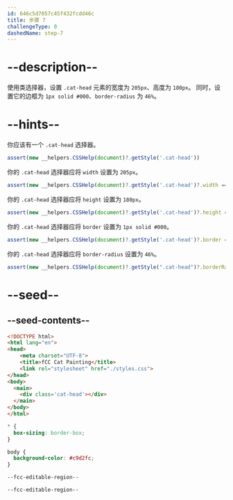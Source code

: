 ```yaml
---
id: 646c5d7057c45f432fcdd46c
title: 步骤 7
challengeType: 0
dashedName: step-7
---
```


# --description--

使用类选择器，设置 `.cat-head` 元素的宽度为 `205px`、高度为 `180px`。 同时，设置它的边框为 `1px solid #000`、`border-radius` 为 `46%`。

# --hints--

你应该有一个 `.cat-head` 选择器。

```js
assert(new __helpers.CSSHelp(document)?.getStyle('.cat-head'))
```

你的 `.cat-head` 选择器应将 `width` 设置为 `205px`。

```js
assert(new __helpers.CSSHelp(document)?.getStyle('.cat-head')?.width === '205px');
```

你的 `.cat-head` 选择器应将 `height` 设置为 `180px`。

```js
assert(new __helpers.CSSHelp(document)?.getStyle('.cat-head')?.height === '180px')
```

你的 `.cat-head` 选择器应将 `border` 设置为 `1px solid #000`。

```js
assert(new __helpers.CSSHelp(document)?.getStyle('.cat-head')?.border === '1px solid rgb(0, 0, 0)')
```

你的 `.cat-head` 选择器应将 `border-radius` 设置为 `46%`。

```js
assert(new __helpers.CSSHelp(document)?.getStyle(".cat-head")?.borderRadius === '46%')
```


# --seed--

## --seed-contents--

```html
<!DOCTYPE html>
<html lang="en">
<head>
    <meta charset="UTF-8">
    <title>fCC Cat Painting</title>
    <link rel="stylesheet" href="./styles.css">
</head>
<body>
  <main>
    <div class='cat-head'></div>
  </main>
</body>
</html>
```

```css
* {
  box-sizing: border-box;
}

body {
  background-color: #c9d2fc;
}

--fcc-editable-region--

--fcc-editable-region--
```
